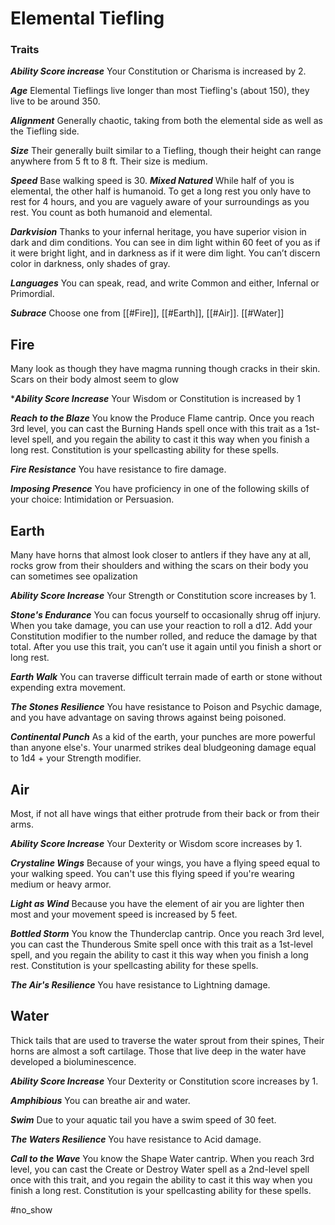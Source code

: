 # Elemental Tiefling

### Traits
***Ability Score increase*** Your Constitution or Charisma is increased by 2.

***Age*** Elemental Tieflings live  longer than most Tiefling's (about 150), they live to be around 350.

***Alignment*** Generally chaotic, taking from both the elemental side as well as the Tiefling side.

***Size*** Their generally built similar to a Tiefling, though their height can range anywhere from 5 ft to 8 ft. Their size is medium.

***Speed*** Base walking speed is 30.
***Mixed Natured*** While half of you is elemental, the other half is humanoid. To get a long rest you only have to rest for 4 hours, and you are vaguely aware of your surroundings as you rest. You count as both humanoid and elemental.

***Darkvision*** Thanks to your infernal heritage, you have superior vision in dark and dim conditions. You can see in dim light within 60 feet of you as if it were bright light, and in darkness as if it were dim light. You can’t discern color in darkness, only shades of gray.

***Languages*** You can speak, read, and write Common and either, Infernal or Primordial.

***Subrace*** Choose one from [[#Fire]], [[#Earth]], [[#Air]]. [[#Water]]

## Fire
Many look as though they have magma running though cracks in their skin. Scars on their body almost seem to glow

****Ability Score Increase*** Your Wisdom or Constitution is increased by 1

*****Reach to the Blaze***** You know the Produce Flame cantrip. Once you reach 3rd level, you can cast the Burning Hands spell once with this trait as a 1st-level spell, and you regain the ability to cast it this way when you finish a long rest. Constitution is your spellcasting ability for these spells.

***Fire Resistance*** You have resistance to fire damage. 

***Imposing Presence*** You have proficiency in one of the following skills of your choice: Intimidation or Persuasion.

## Earth 
Many have horns that almost look closer to antlers if they have any at all, rocks grow from their shoulders and withing the scars on their body you can sometimes see opalization 

***Ability Score Increase*** Your Strength or Constitution score increases by 1.

***Stone's Endurance*** You can focus yourself to occasionally shrug off injury. When you take damage, you can use your reaction to roll a d12. Add your Constitution modifier to the number rolled, and reduce the damage by that total. After you use this trait, you can’t use it again until you finish a short or long rest.

***Earth Walk*** You can traverse difficult terrain made of earth or stone without expending extra movement.

***The Stones Resilience*** You have resistance to Poison and Psychic damage, and you have advantage on saving throws against being poisoned.

***Continental Punch*** As a kid of the earth, your punches are more powerful than anyone else's. Your unarmed strikes deal bludgeoning damage equal to 1d4 + your Strength modifier.


## Air 
Most, if not all have wings that either protrude from their back or from their arms. 

***Ability Score Increase*** Your Dexterity or Wisdom score increases by 1.

***Crystaline Wings*** Because of your wings, you have a flying speed equal to your walking speed. You can't use this flying speed if you're wearing medium or heavy armor.

***Light as Wind*** Because you have the element of air you are lighter then most and your movement speed is increased by 5 feet.

***Bottled Storm*** You know the Thunderclap cantrip. Once you reach 3rd level, you can cast the Thunderous Smite spell once with this trait as a 1st-level spell, and you regain the ability to cast it this way when you finish a long rest. Constitution is your spellcasting ability for these spells.

***The Air's Resilience*** You have resistance to Lightning damage.


## Water
Thick tails that are used to traverse the water sprout from their spines, Their horns are almost a soft cartilage. Those that live deep in the water have developed a bioluminescence. 

***Ability Score Increase*** Your Dexterity or Constitution score increases by 1.

***Amphibious*** You can breathe air and water.

***Swim*** Due to your aquatic tail you have a swim speed of 30 feet.

***The Waters Resilience*** You have resistance to Acid damage.

***Call to the Wave*** You know the Shape Water cantrip. When you reach 3rd level, you can cast the Create or Destroy Water spell as a 2nd-level spell once with this trait, and you regain the ability to cast it this way when you finish a long rest. Constitution is your spellcasting ability for these spells.


#no_show



